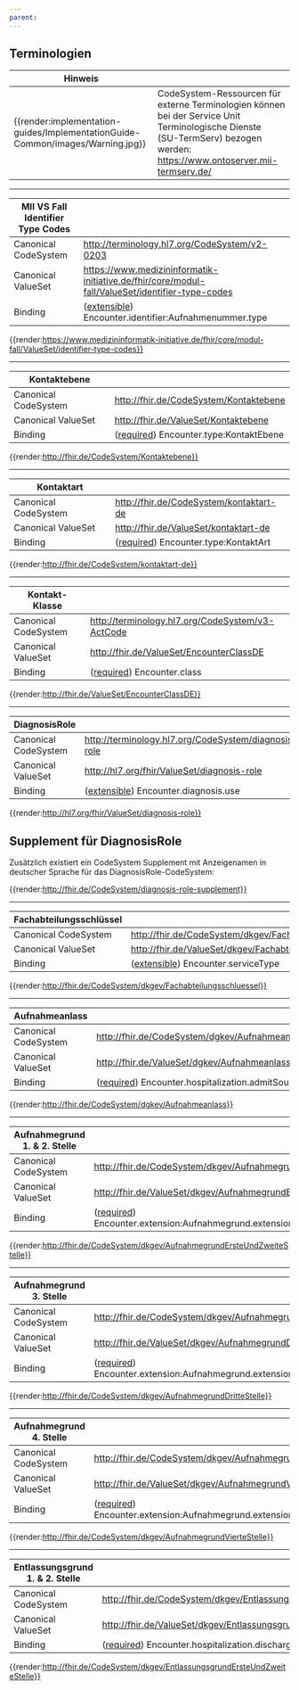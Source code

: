 ```yaml
---
parent: 
---
```

## Terminologien

| Hinweis |  |
|---------|---------------------|
| {{render:implementation-guides/ImplementationGuide-Common/images/Warning.jpg}} | CodeSystem-Ressourcen für externe Terminologien können bei der Service Unit Terminologische Dienste (SU-TermServ) bezogen werden: https://www.ontoserver.mii-termserv.de/ |

---

| MII VS Fall Identifier Type Codes | |
|--|--|
|Canonical CodeSystem | http://terminology.hl7.org/CodeSystem/v2-0203 |
|Canonical ValueSet | https://www.medizininformatik-initiative.de/fhir/core/modul-fall/ValueSet/identifier-type-codes |
| Binding | ([extensible](http://hl7.org/fhir/terminologies.html#extensible)) Encounter.identifier:Aufnahmenummer.type |

{{render:https://www.medizininformatik-initiative.de/fhir/core/modul-fall/ValueSet/identifier-type-codes}}

-------

| Kontaktebene | |
|--|--|
|Canonical CodeSystem | http://fhir.de/CodeSystem/Kontaktebene |
|Canonical ValueSet | http://fhir.de/ValueSet/Kontaktebene |
| Binding | ([required](http://hl7.org/fhir/terminologies.html#required)) Encounter.type:KontaktEbene |

{{render:http://fhir.de/CodeSystem/Kontaktebene}}

-----

| Kontaktart | |
|--|--|
|Canonical CodeSystem | http://fhir.de/CodeSystem/kontaktart-de |
|Canonical ValueSet | http://fhir.de/ValueSet/kontaktart-de |
| Binding | ([required](http://hl7.org/fhir/terminologies.html#required)) Encounter.type:KontaktArt |

{{render:http://fhir.de/CodeSystem/kontaktart-de}}

-----

| Kontakt-Klasse | |
|--|--|
|Canonical CodeSystem | http://terminology.hl7.org/CodeSystem/v3-ActCode |
|Canonical ValueSet | http://fhir.de/ValueSet/EncounterClassDE |
| Binding | ([required](http://hl7.org/fhir/terminologies.html#required)) Encounter.class |

{{render:http://fhir.de/ValueSet/EncounterClassDE}}

---

| DiagnosisRole | |
|--|--|
|Canonical CodeSystem | http://terminology.hl7.org/CodeSystem/diagnosis-role |
|Canonical ValueSet | http://hl7.org/fhir/ValueSet/diagnosis-role |
| Binding | ([extensible](http://hl7.org/fhir/terminologies.html#extensible)) Encounter.diagnosis.use |

{{render:http://hl7.org/fhir/ValueSet/diagnosis-role}}

## Supplement für DiagnosisRole

Zusätzlich existiert ein CodeSystem Supplement mit Anzeigenamen in deutscher Sprache für das DiagnosisRole-CodeSystem:

{{render:http://fhir.de/CodeSystem/diagnosis-role-supplement}}

-----

| Fachabteilungsschlüssel | |
|--|--|
|Canonical CodeSystem | http://fhir.de/CodeSystem/dkgev/Fachabteilungsschluessel |
|Canonical ValueSet | http://fhir.de/ValueSet/dkgev/Fachabteilungsschluessel |
| Binding | ([extensible](http://hl7.org/fhir/terminologies.html#extensible)) Encounter.serviceType |

{{render:http://fhir.de/CodeSystem/dkgev/Fachabteilungsschluessel}}

----------------------------------------

| Aufnahmeanlass | |
|--|--|
|Canonical CodeSystem | http://fhir.de/CodeSystem/dgkev/Aufnahmeanlass |
| Canonical ValueSet | http://fhir.de/ValueSet/dgkev/Aufnahmeanlass |
| Binding | ([required](http://hl7.org/fhir/terminologies.html#required)) Encounter.hospitalization.admitSource | 

{{render:http://fhir.de/CodeSystem/dgkev/Aufnahmeanlass}}

----------------------------------------

| Aufnahmegrund 1. & 2. Stelle| |
|--|--|
| Canonical CodeSystem | http://fhir.de/CodeSystem/dkgev/AufnahmegrundErsteUndZweiteStelle |
| Canonical ValueSet | http://fhir.de/ValueSet/dkgev/AufnahmegrundErsteUndZweiteStelle |
| Binding| ([required](http://hl7.org/fhir/terminologies.html#required)) Encounter.extension:Aufnahmegrund.extension:ErsteUndZweiteStelle |

{{render:http://fhir.de/CodeSystem/dkgev/AufnahmegrundErsteUndZweiteStelle}}

----------------------------------------

| Aufnahmegrund 3. Stelle| |
|--|--|
| Canonical CodeSystem | http://fhir.de/CodeSystem/dkgev/AufnahmegrundDritteStelle |
| Canonical ValueSet | http://fhir.de/ValueSet/dkgev/AufnahmegrundDritteStelle |
| Binding| ([required](http://hl7.org/fhir/terminologies.html#required)) Encounter.extension:Aufnahmegrund.extension:DritteStelle |

{{render:http://fhir.de/CodeSystem/dkgev/AufnahmegrundDritteStelle}}

----------------------------------------

| Aufnahmegrund 4. Stelle| |
|--|--|
| Canonical CodeSystem | http://fhir.de/CodeSystem/dkgev/AufnahmegrundVierteStelle |
| Canonical ValueSet | http://fhir.de/ValueSet/dkgev/AufnahmegrundVierteStelle |
| Binding| ([required](http://hl7.org/fhir/terminologies.html#required)) Encounter.extension:Aufnahmegrund.extension:VierteStelle |

{{render:http://fhir.de/CodeSystem/dkgev/AufnahmegrundVierteStelle}}

----------------------------------------

| Entlassungsgrund 1. & 2. Stelle| |
|--|--|
| Canonical CodeSystem | http://fhir.de/CodeSystem/dkgev/EntlassungsgrundErsteUndZweiteStelle |
| Canonical ValueSet | http://fhir.de/ValueSet/dkgev/EntlassungsgrundErsteUndZweiteStelle |
| Binding | ([required](http://hl7.org/fhir/terminologies.html#required)) Encounter.hospitalization.dischargeDisposition |

{{render:http://fhir.de/CodeSystem/dkgev/EntlassungsgrundErsteUndZweiteStelle}}

